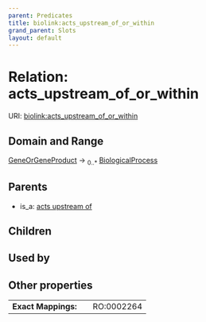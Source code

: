 ```yaml
---
parent: Predicates
title: biolink:acts_upstream_of_or_within
grand_parent: Slots
layout: default
---
```


# Relation: acts_upstream_of_or_within




URI: [biolink:acts_upstream_of_or_within](https://w3id.org/biolink/vocab/acts_upstream_of_or_within)

## Domain and Range

[GeneOrGeneProduct](GeneOrGeneProduct.md) ->  <sub>0..\*</sub> [BiologicalProcess](BiologicalProcess.md)

## Parents

 *  is_a: [acts upstream of](acts_upstream_of.md)

## Children


## Used by


## Other properties

|  |  |  |
| --- | --- | --- |
| **Exact Mappings:** | | RO:0002264 |

